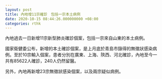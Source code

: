 ```yaml
---
layout: post
title: 內地增11宗確診　包括一宗本土病例
date: 2020-10-15 08:44:26.000000000 +08:00
categories: rthk
---
```


內地過去一日新增11宗新型肺炎確診個案，包括一宗來自山東的本土病例。

國家衛健委公布，新增的本土確診個案，是上月底於青島市錄得的無徵狀感染病例。至於10宗輸入個案，患者分別在廣東、上海、陝西、河北確診，內地至今一共有85622人確診，240人仍然留醫。

另外，內地再新增23宗無徵狀感染個案，以及兩宗疑似病例。
